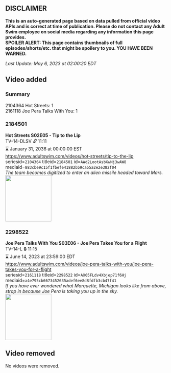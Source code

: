 ## DISCLAIMER
**This is an auto-generated page based on data pulled from official video APIs and is correct at time of publication. Please do not contact any Adult Swim employee on social media regarding any information this page provides.**  
**SPOILER ALERT: This page contains thumbnails of full episodes/shorts/etc. that might be spoilery to you. YOU HAVE BEEN WARNED.**  

_Last Update: May 6, 2023 at 02:00:20 EDT_
## Video added
### Summary
2104364 Hot Streets: 1  
2161118 Joe Pera Talks With You: 1  
### 2184501
**Hot Streets S02E05 - Tip to the Lip**  
TV-14-DLSV 🔓 11:11  
⌛ January 31, 2036 at 00:00:00 EST  
https://www.adultswim.com/videos/hot-streets/tip-to-the-lip  
seriesid=`2104364` titleid=`2184501` id=`AWd2LootAsbXwNj3wAW8` mediaid=`883cbe9c15f1fbefe41882b59ca55a2e2e382f04`  
_The team becomes digitized to enter an alien missile headed toward Mars._  
<a href="https://media.cdn.adultswim.com/uploads/20200305/thumbnails/2_20351529553-hotstreets_206_dup-20181214.jpg"><img src="https://media.cdn.adultswim.com/uploads/20200305/thumbnails/2_20351529553-hotstreets_206_dup-20181214.jpg" height="144px" /></a>
### 2298522
**Joe Pera Talks With You S03E06 - Joe Pera Takes You for a Flight**  
TV-14-L 🔒 11:15  
⌛ June 14, 2023 at 23:59:00 EDT  
https://www.adultswim.com/videos/joe-pera-talks-with-you/joe-pera-takes-you-for-a-flight  
seriesid=`2161118` titleid=`2298522` id=`AX05FLdv4Xbjep71f6Hj` mediaid=`a4e795cb6673452635adef6ee8d8fdfb3cb47f41`  
_If you have ever wondered what Marquette, Michigan looks like from above, strap in because Joe Pera is taking you up in the sky._  
<a href="https://media.cdn.adultswim.com/uploads/20211119/thumbnails/2_211119114330-JoePeraTalksWithYou_306_JoePeraTakesYouForAFlight.png"><img src="https://media.cdn.adultswim.com/uploads/20211119/thumbnails/2_211119114330-JoePeraTalksWithYou_306_JoePeraTakesYouForAFlight.png" height="144px" /></a>
## Video removed
No videos were removed.  
